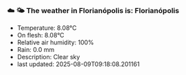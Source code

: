 ### ☁️ 🌤️  The weather in Florianópolis is: Florianópolis

- Temperature: 8.08°C
- On flesh: 8.08°C
- Relative air humidity: 100%
- Rain: 0.0 mm
- Description: Clear sky
- last updated: 2025-08-09T09:18:08.201161
